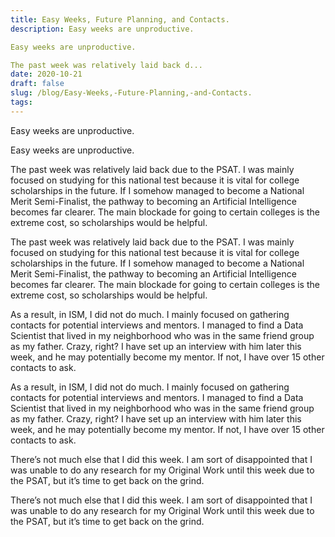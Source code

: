 ```yaml
---
title: Easy Weeks, Future Planning, and Contacts.
description: Easy weeks are unproductive.

Easy weeks are unproductive.

The past week was relatively laid back d...
date: 2020-10-21
draft: false
slug: /blog/Easy-Weeks,-Future-Planning,-and-Contacts.
tags: 
---
```

Easy weeks are unproductive.

Easy weeks are unproductive.

The past week was relatively laid back due to the PSAT. I was mainly focused on studying for this national test because it is vital for college scholarships in the future. If I somehow managed to become a National Merit Semi-Finalist, the pathway to becoming an Artificial Intelligence becomes far clearer. The main blockade for going to certain colleges is the extreme cost, so scholarships would be helpful.

The past week was relatively laid back due to the PSAT. I was mainly focused on studying for this national test because it is vital for college scholarships in the future. If I somehow managed to become a National Merit Semi-Finalist, the pathway to becoming an Artificial Intelligence becomes far clearer. The main blockade for going to certain colleges is the extreme cost, so scholarships would be helpful.

As a result, in ISM, I did not do much. I mainly focused on gathering contacts for potential interviews and mentors. I managed to find a Data Scientist that lived in my neighborhood who was in the same friend group as my father. Crazy, right? I have set up an interview with him later this week, and he may potentially become my mentor. If not, I have over 15 other contacts to ask.

As a result, in ISM, I did not do much. I mainly focused on gathering contacts for potential interviews and mentors. I managed to find a Data Scientist that lived in my neighborhood who was in the same friend group as my father. Crazy, right? I have set up an interview with him later this week, and he may potentially become my mentor. If not, I have over 15 other contacts to ask.

There’s not much else that I did this week. I am sort of disappointed that I was unable to do any research for my Original Work until this week due to the PSAT, but it’s time to get back on the grind.

There’s not much else that I did this week. I am sort of disappointed that I was unable to do any research for my Original Work until this week due to the PSAT, but it’s time to get back on the grind.

